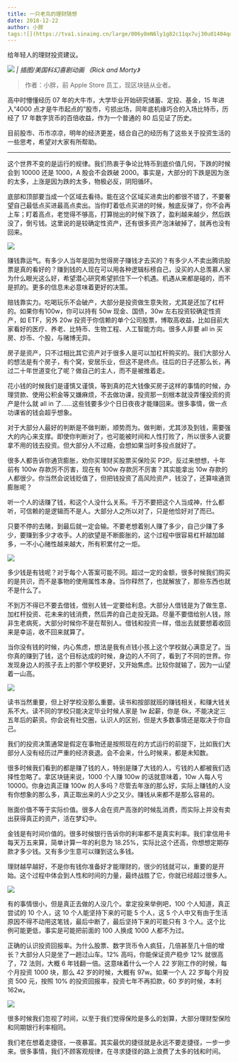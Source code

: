 ```yaml
---
title: 一只老鸟的理财随想
date: 2018-12-22
author: 小胖
tags:![](https://tva1.sinaimg.cn/large/006y8mN6ly1g82c11qx7uj30u01404qq.jpg)["投资", "随笔"]
---
```

给年轻人的理财投资建议。

<!--more-->

![](https://cosmosrepair-1257028016.cos.ap-beijing.myqcloud.com/2019-06-26-640%20-11-.jpeg)
*| 插图/美国科幻喜剧动画 《Rick and Morty》*

> 作者：小胖，前 Apple Store 员工，现区块链从业者。

高中时懵懂经历 07 年的大牛市，大学毕业开始研究储蓄、定投、基金，15 年进入“4000 点才是牛市起点的”股市，亏损出场，同年底机缘巧合的入场比特币，历经了 17 年数字货币的百倍收益，作为一个普通的 80 后见证了历史。

目前股市、币市凉凉，明年的经济更差，结合自己的经历有了这些关于投资生活的一些思考，希望对大家有所帮助。

- - - - - 

这个世界不变的是运行的规律。我们热衷于争论比特币到底价值几何，下跌的时候会到 10000 还是 1000，A 股会不会跌破 2000。事实是，大部分的下跌是因为涨的太多，上涨是因为跌的太多，物极必反，阴阳循环。

底部和顶部要当成一个区域去看待。能在这个区域买进卖出的都很不错了，不要奢望自己最低点买进最高点卖出。当你盯着低点买进的时候，触底反弹了，你不会再上车；盯着高点，老觉得不够高，打算抛出的时候下跌了，盈利越来越少，然后跌没了，倒亏钱。这里说的是较确定性资产，还有很多资产泡沫破掉了，就再也没有回来。

![](https://cosmosrepair-1257028016.cos.ap-beijing.myqcloud.com/2019-06-26-640%20-12-.jpeg)

赚钱靠运气。有多少人当年是因为觉得房子赚钱才去买的？有多少人不卖出腾讯股票是真的看好的？赚到钱的人现在可以用各种逻辑标榜自己，没买的人总羡慕人家为什么眼光这么好，希望潜心研究希望抓住下一个机遇。机遇从来都是碰的，而不是抓的。更多的信息未必意味着更好的决策。

赔钱靠实力。吃喝玩乐不会破产，大部分是投资做生意失败，尤其是还加了杠杆的。如果你有100w，你可以持有 50w 现金、国债，30w 左右投资较确定性资产，如 ETF，另外 20w 投资于你信赖的单个公司股票，博取高收益，比如目前大家看好的医疗、养老、比特币、生物工程、人工智能方向。很多人非要 all in 买房、炒币、个股，与赌博无异。

房子是资产，只不过相比其它资产对于很多人是可以加杠杆购买的。我们大部分人的想法是有个房子，有个窝，安居乐业，但这不是终点。往后的日子还那么长，再过二十年世道变化了呢？做自己的主人，而不是被推着走。

花小钱的时候我们是谨慎又谨慎，等到真的花大钱像买房子这样的事情的时候，办理贷款、使用公积金等又嫌麻烦，不去做功课，投资那一刻根本就没弄懂投资的资产是什么就 all in 了……这些钱要多少个日日夜夜才能赚回来。很多事情，做一点功课省的钱会超乎想象。

对于大部分人最好的判断是不做判断，顺势而为。做判断，尤其涉及到钱，需要强大的内心来支撑。即使你判断对了，也可能被时间和人性打败了，所以很多人说要拿不用的钱去投资。但大部分人不过瘾，会想如果当时多投点就好了。

很多人都告诉你通货膨胀，劝你买理财买股票买保险买 P2P。反过来想想，十年前有 100w 存款厉不厉害，现在有 100w 存款厉不厉害？其实能拿出 10w 存款的人都很少。你当然会说钱贬值了，但把钱投资了高风险资产，钱没了，还算啥通货膨胀呢？

听一个人的话赚了钱，和这个人没什么关系。千万不要把这个人当成神，什么都听，可信赖的是逻辑而不是人。大部分人之所以对了，只是他恰好对了而已。

只要不停的去赌，到最后就一定会输。不要老想着别人赚了多少，自己少赚了多少，要赚到多少才收手。人的欲望是不断膨胀的，这个过程中很容易杠杆越加越多，一不小心赌性越来越大，所有积累付之一炬。

![](https://cosmosrepair-1257028016.cos.ap-beijing.myqcloud.com/2019-06-26-640%20-13-.jpeg)

多少钱是有钱呢？对于每个人答案可能不同。超过一定的金额，很多时候我们购买的是共识，而不是事物的使用属性本身。当你释然了，也就解放了，那些东西也就不是什么了。

不到万不得已不要去借钱，借别人钱一定要给利息。大部分人借钱是为了做生意、加杠杆投资、花未来的钱消费，然后弄的自己走投无路。尽量不要借给别人钱，除非生老病死，大部分时候你不是在帮别人。借钱和投资一样，借出去就要想着收回来是幸运，收不回来就算了。

当你没有钱的时候，内心焦虑，想法是我有点钱小孩上这个学校就心满意足了。当你真的赚到了钱，这个目标达成的时候，身边的人不同了，看到了不同的世界。你发现身边人的孩子去上的那个学校更好，又开始焦虑。比较你就输了，因为一山望着一山高。

![](https://cosmosrepair-1257028016.cos.ap-beijing.myqcloud.com/2019-06-26-640%20-14-.jpeg)

读书当然重要，但上好学校没那么重要。读书和按部就班的赚钱相关，和赚大钱关系不大。读不同的学校只能决定毕业时候人家是 1w 起薪，你是 6k，不能决定三五年后的薪资。你会说有社交圈，认识人的区别，但是大多数事情还是取决于你自己。

我们的投资决策通常是假定在事物还是按照现在的方式运行的前提下，比如我们大部分人没有经历过严重的经济衰退。会不会来，什么时候来，都是未知数。

很多时候我们看到的都是赚了钱的人，特别是赚了大钱的人，亏钱的人都被我们选择性忽略了。拿区块链来说，1000 个人赚 100w 的话就意味着，10w 人每人亏 10000。你身边真正赚 100w 的人多吗？尽管去年涨的那么好，实际上赚钱的人没有你想象的那么多，真正取出来的人少之又少。赚钱从来都不是那么容易的。

账面价值不等于实际价值。很多人会在资产高涨的时候乱消费，而实际上并没有卖出获得真正的资产，活在梦幻中。

金钱是有时间价值的。很多时候银行告诉你的利率都不是真实利率。我们拿信用卡每天万五来算，简单计算一年的利息为 18.25%，实际比这个还高，你想想定期存款才多少钱。又有多少生意可以赚到这么多钱。

理财越早越好，不是你有钱你准备好才能理财的，很少的钱就可以，重要的是开始。这个过程中体会到人性和时间的力量，最终战胜了它，你就已经超过很多人。

![](https://cosmosrepair-1257028016.cos.ap-beijing.myqcloud.com/2019-06-26-640%20-15-.jpeg)

有的事情很小，但是真正去做的人没几个。拿定投来举例吧，100 个人知道，真正尝试的 10 个人，这 10 个人能坚持下来的可能 5 个人，这 5 个人中又有由于生活原因不得不动用这笔钱，最后中断了，最后坚持下来的可能只有 3 个人。这个比例可能更低，事实是可能把前面的 100 人换成 1000 人都不为过。

正确的认识投资回报率。为什么股票、数字货币令人疯狂，几倍甚至几十倍的增长？大部分人只是坐了一趟过山车。12% 高吗，你能保证资产稳步 12% 就很高了，72 法则，大概 6 年钱翻一倍。这意味着什么一个人 22 岁刚工作的时候，每个月投资 1000 块，那么 42 岁的时候，大概有 97w。如果一个人 22 岁每个月投资 500 元，按照 10% 的投资回报率，投资七年不再扣款，60 岁的时候，本利 162w。

![](https://cosmosrepair-1257028016.cos.ap-beijing.myqcloud.com/2019-06-26-640%20-16-.jpeg)

很多时候我们忽视了时间，以至于我们觉得保险是多么的划算，大部分理财型保险和同期银行利率相同。

我们老在想着走捷径，一夜暴富。其实最优的捷径就是永远不要走捷径，一步一步来。很多事情，我们不顾客观规律，在寻求捷径的路上浪费了太多的钱和时间。

